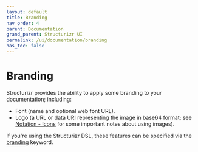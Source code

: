 ```yaml
---
layout: default
title: Branding
nav_order: 4
parent: Documentation
grand_parent: Structurizr UI
permalink: /ui/documentation/branding
has_toc: false
---
```


# Branding

Structurizr provides the ability to apply some branding to your documentation; including:

- Font (name and optional web font URL).
- Logo (a URL or data URI representing the image in base64 format; see [Notation - Icons](/ui/diagrams/notation#icons) for some important notes about using images).

If you're using the Structurizr DSL, these features can be specified via the [branding](/dsl/language#branding) keyword.